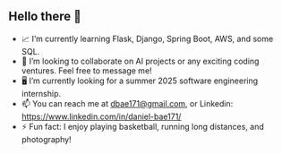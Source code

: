 ## Hello there 👋

- 📈 I’m currently learning Flask, Django, Spring Boot, AWS, and some SQL.
- 🤝 I’m looking to collaborate on AI projects or any exciting coding ventures. Feel free to message me!
- 🖥️ I’m currently looking for a summer 2025 software engineering internship.
- 📫 You can reach me at dbae171@gmail.com, or Linkedin: https://www.linkedin.com/in/daniel-bae171/
- ⚡️ Fun fact: I enjoy playing basketball, running long distances, and photography!

